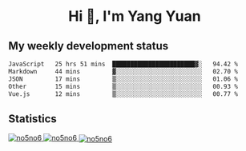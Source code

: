 <h1 align="center">Hi 👋, I'm Yang Yuan</h1>


## My weekly development status
<!--START_SECTION:waka-->

```txt
JavaScript   25 hrs 51 mins  ███████████████████████▓░   94.42 %
Markdown     44 mins         ▓░░░░░░░░░░░░░░░░░░░░░░░░   02.70 %
JSON         17 mins         ▒░░░░░░░░░░░░░░░░░░░░░░░░   01.06 %
Other        15 mins         ▒░░░░░░░░░░░░░░░░░░░░░░░░   00.93 %
Vue.js       12 mins         ▒░░░░░░░░░░░░░░░░░░░░░░░░   00.77 %
```

<!--END_SECTION:waka-->

## Statistics
<a href="https://github.com/anuraghazra/github-readme-stats">
  <img src="https://github-readme-stats.vercel.app/api/top-langs/?username=no5no6&theme=dracula" alt="no5no6">
</a>
<a href="https://github.com/anuraghazra/github-readme-stats">
  <img src="https://github-readme-stats.vercel.app/api?username=no5no6&show_icons=true&theme=dracula&line_height=40" alt="no5no6">
</a>
<a href="https://github.com/anuraghazra/github-readme-stats">
  <img align="center" src="https://github-readme-streak-stats.herokuapp.com/?user=no5no6&theme=dracula" alt="no5no6" />
</a>
